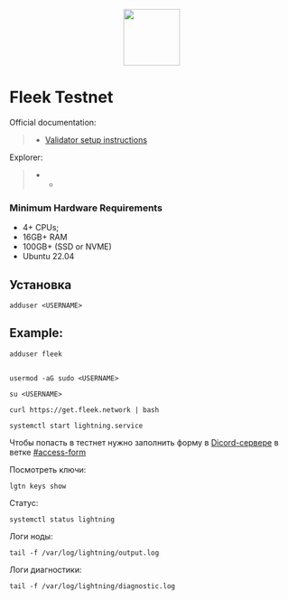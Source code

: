 <p align="center">
  <img height="100" height="auto" src="https://github.com/freshe4qa/fleek/assets/85982863/a82eed93-62fd-47d3-83ce-e7b442798e43">
</p>

# Fleek Testnet

Official documentation:
>- [Validator setup instructions](https://docs.fleek.network/docs/node/Install/)

Explorer:
>- -

### Minimum Hardware Requirements
 - 4+ CPUs;
 - 16GB+ RAM
 - 100GB+ (SSD or NVME)
 - Ubuntu 22.04

## Установка
```
adduser <USERNAME>    
```
## Example:
```
adduser fleek    
```
##
```
usermod -aG sudo <USERNAME>
```

```
su <USERNAME>
```

```
curl https://get.fleek.network | bash
```

```
systemctl start lightning.service
```

Чтобы попасть в тестнет нужно заполнить форму в [Dicord-сервере](https://discord.gg/mhjuTW3w) в ветке [#access-form](https://discord.com/channels/965698989464887386/1148299261713338381) 

Посмотреть ключи:
```
lgtn keys show
```

Статус:
```
systemctl status lightning
```

Логи ноды:
```
tail -f /var/log/lightning/output.log
```

Логи диагностики:
```
tail -f /var/log/lightning/diagnostic.log
```

